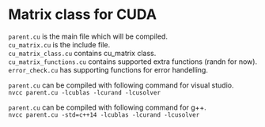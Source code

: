 # Matrix class for CUDA
`parent.cu` is the main file which will be compiled.  
`cu_matrix.cu` is the include file.  
`cu_matrix_class.cu` contains cu_matrix class.  
`cu_matrix_functions.cu` contains supported extra functions (randn for now).  
`error_check.cu` has supporting functions for error handelling.  

`parent.cu` can be compiled with following command for visual studio.  
`nvcc parent.cu -lcublas -lcurand -lcusolver`

`parent.cu` can be compiled with following command for g++.  
`nvcc parent.cu -std=c++14 -lcublas -lcurand -lcusolver`